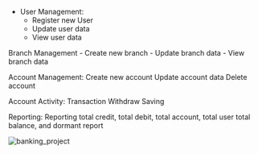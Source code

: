 - User Management:
    - Register new User
    - Update user data
    - View user data
  
Branch Management
    - Create new branch
    - Update branch data
    - View branch data

Account Management:
  Create new account
  Update account data
  Delete account

Account Activity:
  Transaction
  Withdraw
  Saving
  
Reporting:
  Reporting total credit, total debit, total account, total user
            total balance, and dormant report
  



![banking_project](https://user-images.githubusercontent.com/49120668/174479842-b81bdc5d-fbf5-49f0-8ba0-c45b7f87170d.png)
